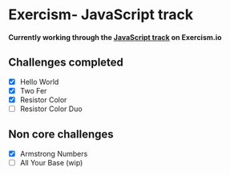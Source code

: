 # Exercism- JavaScript track

#### Currently working through the [JavaScript track](https://exercism.io/my/tracks/javascript) on Exercism.io

## Challenges completed
- [x] Hello World
- [x] Two Fer
- [x] Resistor Color
- [ ] Resistor Color Duo

## Non core challenges
- [x] Armstrong Numbers
- [ ] All Your Base (wip)
